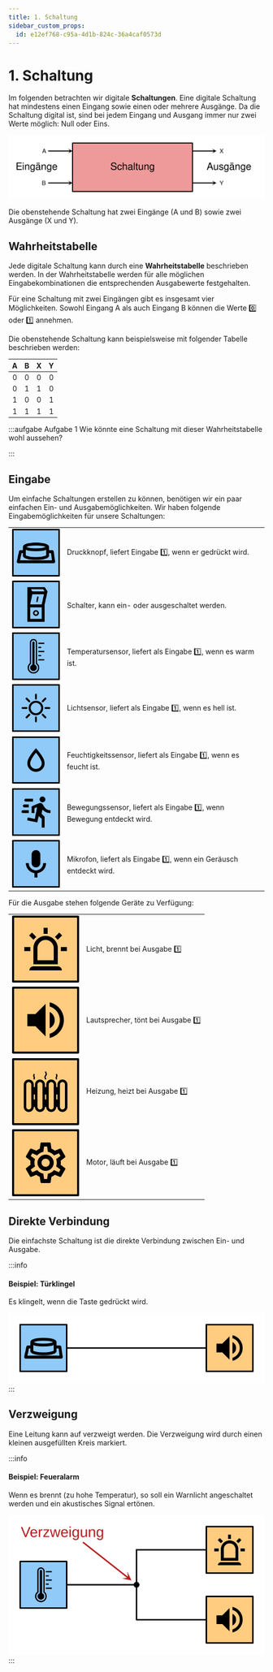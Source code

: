 ```yaml
---
title: 1. Schaltung
sidebar_custom_props:
  id: e12ef768-c95a-4d1b-824c-36a4caf0573d
---
```



# 1. Schaltung

Im folgenden betrachten wir digitale **Schaltungen**. Eine digitale Schaltung hat mindestens einen Eingang sowie einen oder mehrere Ausgänge. Da die Schaltung digital ist, sind bei jedem Eingang und Ausgang immer nur zwei Werte möglich: Null oder Eins.

![](images/01-circuit.svg)

Die obenstehende Schaltung hat zwei Eingänge (A und B) sowie zwei Ausgänge (X und Y).

## Wahrheitstabelle

Jede digitale Schaltung kann durch eine **Wahrheitstabelle** beschrieben werden. In der Wahrheitstabelle werden für alle möglichen Eingabekombinationen die entsprechenden Ausgabewerte festgehalten.

Für eine Schaltung mit zwei Eingängen gibt es insgesamt vier Möglichkeiten. Sowohl Eingang A als auch Eingang B können die Werte 0️⃣ oder 1️⃣ annehmen.

Die obenstehende Schaltung kann beispielsweise mit folgender Tabelle beschrieben werden:

<div className="slim-table">

|   A   |   B   |   X   |   Y   |
| :---: | :---: | :---: | :---: |
|   0   |   0   |   0   |   0   |
|   0   |   1   |   1   |   0   |
|   1   |   0   |   0   |   1   |
|   1   |   1   |   1   |   1   |

</div>

:::aufgabe Aufgabe 1
Wie könnte eine Schaltung mit dieser Wahrheitstabelle wohl aussehen?

<Answer type="text" webKey="35235050-2d40-4cfb-9e3d-cc2c371ab482" />

:::


## Eingabe

Um einfache Schaltungen erstellen zu können, benötigen wir ein paar einfachen Ein- und Ausgabemöglichkeiten.  Wir haben folgende Eingabemöglichkeiten für unsere Schaltungen:

<div className="slim-table no-header">

|                                       |                                                                      |
| ------------------------------------: | :------------------------------------------------------------------- |
|      ![](images/01-sensor-button.svg) | Druckknopf, liefert Eingabe 1️⃣, wenn er gedrückt wird.                |
|      ![](images/01-sensor-switch.svg) | Schalter, kann ein- oder ausgeschaltet werden.                       |
| ![](images/01-sensor-temperature.svg) | Temperatursensor, liefert als Eingabe 1️⃣, wenn es warm ist.           |
|       ![](images/01-sensor-light.svg) | Lichtsensor, liefert als Eingabe 1️⃣, wenn es hell ist.                |
|    ![](images/01-sensor-humidity.svg) | Feuchtigkeitssensor, liefert als Eingabe 1️⃣, wenn es feucht ist.      |
|    ![](images/01-sensor-movement.svg) | Bewegungssensor, liefert als Eingabe 1️⃣, wenn Bewegung entdeckt wird. |
|  ![](images/01-sensor-microphone.svg) | Mikrofon, liefert als Eingabe 1️⃣, wenn ein Geräusch entdeckt wird.    |

</div>

Für die Ausgabe stehen folgende Geräte zu Verfügung:

<div className="slim-table no-header">

|                                  |                                  |
| -------------------------------: | :------------------------------- |
|   ![](images/01-actor-light.svg) | Licht, brennt bei Ausgabe 1️⃣      |
|   ![](images/01-actor-sound.svg) | Lautsprecher, tönt bei Ausgabe 1️⃣ |
| ![](images/01-actor-heating.svg) | Heizung, heizt bei Ausgabe 1️⃣     |
|   ![](images/01-actor-motor.svg) | Motor, läuft bei Ausgabe 1️⃣       |
</div>

## Direkte Verbindung

Die einfachste Schaltung ist die direkte Verbindung zwischen Ein- und Ausgabe.

:::info
#### Beispiel: Türklingel

Es klingelt, wenn die Taste gedrückt wird.

![](images/01-door-bell.svg)
:::

## Verzweigung

Eine Leitung kann auf verzweigt werden. Die Verzweigung wird durch einen kleinen ausgefüllten Kreis markiert.

:::info
#### Beispiel: Feueralarm

Wenn es brennt (zu hohe Temperatur), so soll ein Warnlicht angeschaltet werden und ein akustisches Signal ertönen.

![](images/01-fire-alarm.svg)
:::
